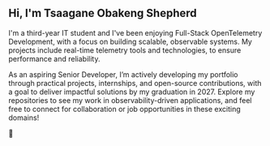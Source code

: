## Hi, I'm Tsaagane Obakeng Shepherd

I'm a third-year IT student and I've been enjoying Full-Stack OpenTelemetry Development, with a focus on building scalable, observable systems. My projects include real-time telemetry tools and technologies, to ensure performance and reliability.

As an aspiring Senior Developer, I’m actively developing my portfolio through practical projects, internships, and open-source contributions, with a goal to deliver impactful solutions by my graduation in 2027. Explore my repositories to see my work in observability-driven applications, and feel free to connect for collaboration or job opportunities in these exciting domains!

🙂
